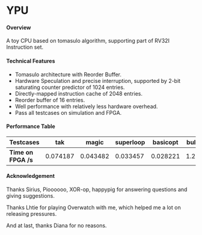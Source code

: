 # YPU

#### Overview

A toy CPU based on tomasulo algorithm, supporting part of RV32I Instruction set.



#### Technical Features

- Tomasulo architecture with Reorder Buffer.
- Hardware Speculation and precise interruption, supported by 2-bit saturating counter predictor of 1024 entries.
- Directly-mapped instruction cache of 2048 entries.
- Reorder buffer of 16 entries.
- Well performance with relatively less hardware overhead.
- Pass all testcases on simulation and FPGA.



#### Performance Table

| Testcases           | tak      | magic    | superloop | basicopt | bulgarian | queens   | Pi   |
| :------------------ | -------- | -------- | --------- | -------- | --------- | -------- | ---- |
| **Time on FPGA /s** | 0.074187 | 0.043482 | 0.033457  | 0.028221 | 1.228735  | 1.200035 | >3   |



#### Acknowledgement

Thanks Sirius, Pioooooo, XOR-op, happypig for answering questions and giving suggestions.

Thanks Lhtie for playing Overwatch with me, which helped me a lot on releasing pressures.

And at last, thanks Diana for no reasons.



